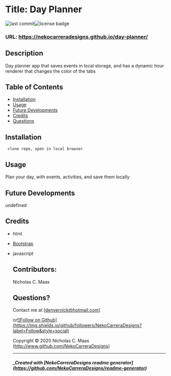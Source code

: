 
  # Title: Day Planner

  ![last commit](https://img.shields.io/github/last-commit/NekoCarreraDesigns/Day-planner?style=flat-square)![license badge](https://img.shields.io/github/license/NekoCarreraDesigns/Day-planner?style=flat-square)

  ### URL: https://nekocarreradesigns.github.io/day-planner/

  ## Description 
  
  Day planner app that saves events in local storage, and has a dynamic hour renderer that changes the color of the tabs

  ## Table of Contents 
   
  * [Installation](#installation)
  * [Usage](#usage)
  * [Future Developments](#futureDevelopments)
  * [Credits](#credits)
  * [Questions](#questions)
  
  ## Installation 
  ``  clone repo, open in local browser
  ``  
  ## Usage 
  
  Plan your day, with events, activities, and save them locally

  ## Future Developments

  undefined

  ## Credits

  * html

* [Bootstrap](https://getbootstrap.com/)

* javascript

  ## Contributors: 
  
  Nicholas C. Maas

  ## Questions?

  Contact me at  [denvernick@hotmail.com]
  
  or[![Follow on Github] (https://img.shields.io/github/followers/NekoCarreraDesigns?label=Follow&style=social)](http://www.github.com/NekoCarreraDesigns)

  Copyright © 2020 Nicholas C. Maas (http://www.github.com/NekoCarreraDesigns)

  ---

  ##### _Created with [NekoCarreraDesigns readme generator] (https://github.com/NekoCarreraDesigns/readme-generator)

  